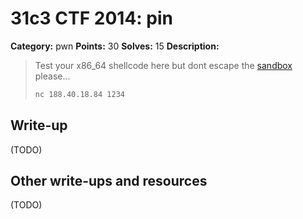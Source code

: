 # 31c3 CTF 2014: pin

**Category:** pwn
**Points:** 30
**Solves:** 15
**Description:**

> Test your x86_64 shellcode here but dont escape the [sandbox](pin_588a1b80dfc92071363b868e70d187d9.tar.gz)  please...
>
> ```bash
> nc 188.40.18.84 1234
> ```

## Write-up

(TODO)

## Other write-ups and resources

(TODO)
